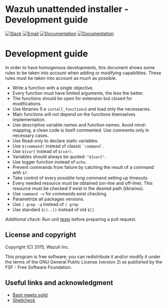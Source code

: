 Wazuh unattended installer - Development guide
========================================

[![Slack](https://img.shields.io/badge/slack-join-blue.svg)](https://wazuh.com/community/join-us-on-slack/)
[![Email](https://img.shields.io/badge/email-join-blue.svg)](https://groups.google.com/forum/#!forum/wazuh)
[![Documentation](https://img.shields.io/badge/docs-view-green.svg)](https://documentation.wazuh.com)
[![Documentation](https://img.shields.io/badge/web-view-green.svg)](https://wazuh.com)

# Development guide

In order to have homogenous developments, this document shows some rules to be taken into account when adding or modifying capabilities. These rules must be taken into account as much as possible.

- Write a function with a single objective.
- Every function must have limited arguments, the less the better.
- The functions should be open for extension but closed for modifications.
- Use libraries (I.e `install_functions`) and load only the necessaries.
- Main functions will not depend on the functions themselves implementation.
- Use descriptive variable names and function names. Avoid mind-mapping, a clean code is itself commented. Use comments only in necessary cases.
- Use Read-only to declare static variables.
- Use `$(command)` instead of classic `` `command` ``.
- Use `${var}` instead of `$(var)`.
- Variables should always be quoted: `"${var}"`.
- Use logger function instead of `echo`.
- Prevent commands from failure by catching the result of a command with `$?`.
- Take control of every possible long command setting up timeouts.
- Every needed resource must be obtained (on-line and off-line). This resource must be checked if exist in the desired path (libraries).
- Use `command -v` for commands exist checking.
- Parametrize all packages versions.
- Use `| grep -q` instead of `| grep`
- Use standard `$((..))` instead of old `$[]`

*Additional check*: Run unit [tests](/tests/unattended/unit/README) before preparing a pull request.

## License and copyright

Copyright (C) 2015, Wazuh Inc.

This program is free software; you can redistribute it
and/or modify it under the terms of the GNU General Public
License (version 2) as published by the FSF - Free Software
Foundation.

## Useful links and acknowledgment
- [Bash meets solid](https://codewizardly.com/bash-meets-solid/)
- [Shellcheck](https://github.com/koalaman/shellcheck#gallery-of-bad-code)